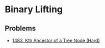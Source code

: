 # Binary Lifting

## Problems

* [1483. Kth Ancestor of a Tree Node \(Hard\)](https://leetcode.com/problems/kth-ancestor-of-a-tree-node/)

